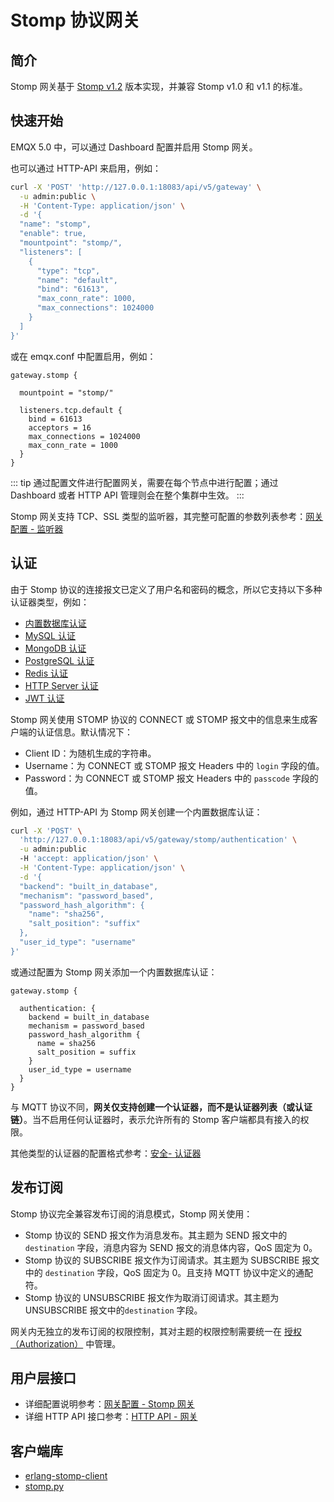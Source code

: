 # Stomp 协议网关

## 简介

Stomp 网关基于 [Stomp v1.2](https://stomp.github.io/stomp-specification-1.2.html) 版本实现，并兼容 Stomp v1.0 和 v1.1 的标准。

## 快速开始

EMQX 5.0 中，可以通过 Dashboard 配置并启用 Stomp 网关。

也可以通过 HTTP-API 来启用，例如：
```bash
curl -X 'POST' 'http://127.0.0.1:18083/api/v5/gateway' \
  -u admin:public \
  -H 'Content-Type: application/json' \
  -d '{
  "name": "stomp",
  "enable": true,
  "mountpoint": "stomp/",
  "listeners": [
    {
      "type": "tcp",
      "name": "default",
      "bind": "61613",
      "max_conn_rate": 1000,
      "max_connections": 1024000
    }
  ]
}'
```

或在 emqx.conf 中配置启用，例如：

```hocon
gateway.stomp {

  mountpoint = "stomp/"

  listeners.tcp.default {
    bind = 61613
    acceptors = 16
    max_connections = 1024000
    max_conn_rate = 1000
  }
}
```

::: tip
通过配置文件进行配置网关，需要在每个节点中进行配置；通过 Dashboard 或者 HTTP API 管理则会在整个集群中生效。
:::

Stomp 网关支持 TCP、SSL 类型的监听器，其完整可配置的参数列表参考：[网关配置 - 监听器](../admin/cfg.md)


## 认证

由于 Stomp 协议的连接报文已定义了用户名和密码的概念，所以它支持以下多种认证器类型，例如：
- [内置数据库认证](../security/authn/mnesia.md)
- [MySQL 认证](../security/authn/mysql.md)
- [MongoDB 认证](../security/authn/mongodb.md)
- [PostgreSQL 认证](../security/authn/postgresql.md)
- [Redis 认证](../security/authn/redis.md)
- [HTTP Server 认证](../security/authn/http.md)
- [JWT 认证](../security/authn/jwt.md)

Stomp 网关使用 STOMP 协议的 CONNECT 或 STOMP 报文中的信息来生成客户端的认证信息。默认情况下：

- Client ID：为随机生成的字符串。
- Username：为 CONNECT 或 STOMP 报文 Headers 中的 `login` 字段的值。
- Password：为 CONNECT 或 STOMP 报文 Headers 中的 `passcode` 字段的值。

例如，通过 HTTP-API 为 Stomp 网关创建一个内置数据库认证：

```bash
curl -X 'POST' \
  'http://127.0.0.1:18083/api/v5/gateway/stomp/authentication' \
  -u admin:public
  -H 'accept: application/json' \
  -H 'Content-Type: application/json' \
  -d '{
  "backend": "built_in_database",
  "mechanism": "password_based",
  "password_hash_algorithm": {
    "name": "sha256",
    "salt_position": "suffix"
  },
  "user_id_type": "username"
}'
```

或通过配置为 Stomp 网关添加一个内置数据库认证：
```hocon
gateway.stomp {

  authentication: {
    backend = built_in_database
    mechanism = password_based
    password_hash_algorithm {
      name = sha256
      salt_position = suffix
    }
    user_id_type = username
  }
}
```

与 MQTT 协议不同，**网关仅支持创建一个认证器，而不是认证器列表（或认证链）**。当不启用任何认证器时，表示允许所有的 Stomp 客户端都具有接入的权限。

其他类型的认证器的配置格式参考：[安全- 认证器](../security/authn/authn.md)

## 发布订阅

Stomp 协议完全兼容发布订阅的消息模式，Stomp 网关使用：

- Stomp 协议的 SEND 报文作为消息发布。其主题为 SEND 报文中的 `destination` 字段，消息内容为 SEND 报文的消息体内容，QoS 固定为 0。
- Stomp 协议的 SUBSCRIBE 报文作为订阅请求。其主题为 SUBSCRIBE 报文中的 `destination` 字段，QoS 固定为 0。且支持 MQTT 协议中定义的通配符。
- Stomp 协议的 UNSUBSCRIBE 报文作为取消订阅请求。其主题为 UNSUBSCRIBE 报文中的`destination` 字段。

网关内无独立的发布订阅的权限控制，其对主题的权限控制需要统一在 [授权（Authorization）](../security/authz/authz.md) 中管理。

## 用户层接口

- 详细配置说明参考：[网关配置 - Stomp 网关](../admin/cfg.md)
- 详细 HTTP API 接口参考：[HTTP API - 网关](../admin/api.md)

## 客户端库

- [erlang-stomp-client](https://github.com/KodiEhf/erlang-stomp-client)
- [stomp.py](https://github.com/jasonrbriggs/stomp.py)
